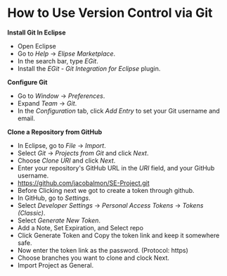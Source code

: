 # How to Use Version Control via Git

**Install Git In Eclipse**

- Open Eclipse
- Go to _Help_ -> _Elipse Marketplace_.
- In the search bar, type _EGit_.
- Install the _EGit - Git Integration for Eclipse_ plugin.

**Configure Git**

- Go to _Window_ -> _Preferences_.
- Expand _Team_ -> _Git_.
- In the _Configuration_ tab, click _Add Entry_ to set your Git username  and email.

**Clone a Repository from GitHub**

- In Eclipse, go to _File_ -> _Import_.
- Select _Git_ -> _Projects from Git_ and click _Next_.
- Choose _Clone URI_ and click _Next_.
- Enter your repository's GitHub URL in the _URI_ field, and your GitHub username.
- https://github.com/jacobalmon/SE-Project.git
- Before Clicking next we got to create a token through github.
- In GitHub, go to _Settings_.
- Select _Developer Settings_ -> _Personal Access Tokens_ -> _Tokens (Classic)_.
- Select _Generate New Token_.
- Add a Note, Set Expiration, and Select repo
- Click Generate Token and Copy the token link and keep it somewhere safe.
- Now enter the token link as the password. (Protocol: https)
- Choose branches you want to clone and clock Next.
- Import Project as General.
